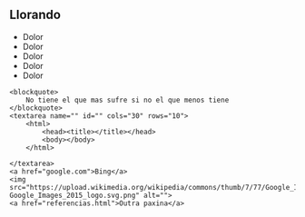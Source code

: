 <!DOCTYPE html>
<html lang="en">
<head>
    <meta charset="UTF-8">
    <meta http-equiv="X-UA-Compatible" content="IE=edge">
    <meta name="viewport" content="width=device-width, initial-scale=1.0">
    <title>Lloro2</title>
</head>
<body>
    <h2>Llorando</h2>
    <ul>
        <li>Dolor</li>
        <li>Dolor</li>
        <li>Dolor</li>
        <li>Dolor</li>
        <li>Dolor</li>
    </ul>

    <blockquote>
        No tiene el que mas sufre si no el que menos tiene
    </blockquote>
    <textarea name="" id="" cols="30" rows="10">
        <html>
            <head><title></title></head>
            <body></body>
        </html>

    </textarea>
    <a href="google.com">Bing</a>
    <img src="https://upload.wikimedia.org/wikipedia/commons/thumb/7/77/Google_Images_2015_logo.svg/300px-Google_Images_2015_logo.svg.png" alt="">
    <a href="referencias.html">Outra paxina</a>
</body>
</html>
